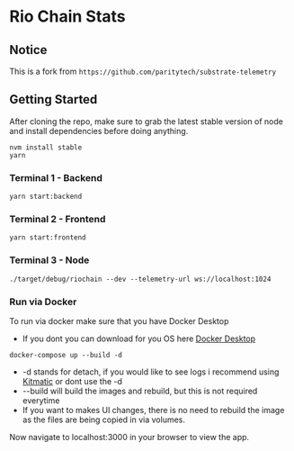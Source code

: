 # Rio Chain Stats

## Notice

This is a fork from `https://github.com/paritytech/substrate-telemetry`

## Getting Started
After cloning the repo, make sure to grab the latest stable version of node and install dependencies before doing anything.

```
nvm install stable
yarn
```

### Terminal 1 - Backend
```
yarn start:backend
```
### Terminal 2 - Frontend
```
yarn start:frontend
```

### Terminal 3 - Node
```
./target/debug/riochain --dev --telemetry-url ws://localhost:1024
```

### Run via Docker
To run via docker make sure that you have Docker Desktop
  - If you dont you can download for you OS here [Docker Desktop](https://www.docker.com/products/docker-desktop)
```
docker-compose up --build -d
```
 - -d stands for detach, if you would like to see logs i recommend using [Kitmatic](https://kitematic.com/) or dont use the -d
 - --build will build the images and rebuild, but this is not required everytime
  - If you want to makes UI changes, there is no need to rebuild the image as the files are being copied in via volumes.
  
Now navigate to localhost:3000 in your browser to view the app.

